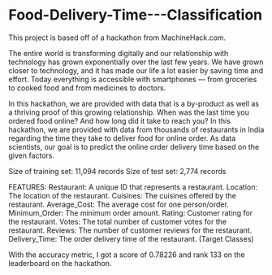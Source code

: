 # Food-Delivery-Time---Classification

This project is based off of a hackathon from MachineHack.com.

The entire world is transforming digitally and our relationship with technology has grown exponentially over the last few years. We have grown closer to technology, and it has made our life a lot easier by saving time and effort. Today everything is accessible with smartphones — from groceries to cooked food and from medicines to doctors.

In this hackathon, we are provided with data that is a by-product as well as a thriving proof of this growing relationship. When was the last time you ordered food online? And how long did it take to reach you? In this hackathon, we are provided with data from thousands of restaurants in India regarding the time they take to deliver food for online order. As data scientists, our goal is to predict the online order delivery time based on the given factors.

Size of training set: 11,094 records
Size of test set: 2,774 records

FEATURES:
Restaurant: A unique ID that represents a restaurant.
Location: The location of the restaurant.
Cuisines: The cuisines offered by the restaurant.
Average_Cost: The average cost for one person/order.
Minimum_Order: The minimum order amount.
Rating: Customer rating for the restaurant.
Votes: The total number of customer votes for the restaurant.
Reviews: The number of customer reviews for the restaurant.
Delivery_Time: The order delivery time of the restaurant. (Target Classes)

With the accuracy metric, I got a score of 0.78226 and rank 133 on the leaderboard on the hackathon.
